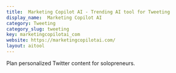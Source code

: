 ```yaml
---
title:  Marketing Copilot AI - Trending AI tool for Tweeting
display_name:  Marketing Copilot AI
category: Tweeting
category_slug: tweeting
key: marketingcopilotai_com
website: https://marketingcopilotai.com/
layout: aitool
---
```


Plan personalized Twitter content for solopreneurs.

